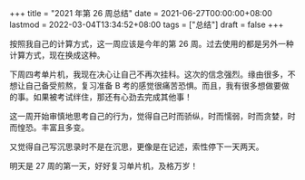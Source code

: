 +++
title = "2021 年第 26 周总结"
date = 2021-06-27T00:00:00+08:00
lastmod = 2022-03-04T13:34:52+08:00
tags = ["总结"]
draft = false
+++

按照我自己的计算方式，这一周应该是今年的第 26 周。过去使用的都是另外一种计算方式，现在换成这种。

下周四考单片机，我现在决心让自己不再次挂科。这次的信念强烈。缘由很多，不想让自己备受煎熬，复习准备
B
考的感觉很痛苦恐惧。而且，我有很多想做要做的事。如果被考试绊住，那还有心劲去完成其他事！

这一周开始审慎地思考自己的行为，觉得自己时而骄纵，时而懦弱，时而贪婪，时而惶恐。丰富且多变。

又觉得自己写沉思录时不是在沉思，更像是在记述，索性停下一天两天。

明天是 27 周的第一天，好好复习单片机，及格万岁！